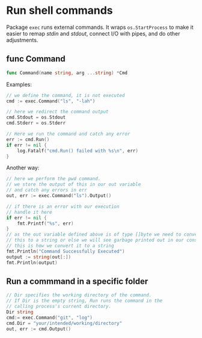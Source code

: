 # Run shell commands

Package `exec` runs external commands. It wraps `os.StartProcess` to make it easier to remap *stdin* and *stdout*, connect I/O with pipes, and do other adjustments.

## func Command

```go
func Command(name string, arg ...string) *Cmd
```

Examples:

```go
// we define the command, it is not executed
cmd := exec.Command("ls", "-lah")

// here we redirect the command output
cmd.Stdout = os.Stdout
cmd.Stderr = os.Stderr

// Here we run the command and catch any error
err := cmd.Run()
if err != nil {
	log.Fatalf("cmd.Run() failed with %s\n", err)
}
```

Another way:

```go
// here we perform the pwd command.
// we store the output of this in our out variable
// and catch any errors in err
out, err := exec.Command("ls").Output()

// if there is an error with our execution
// handle it here
if err != nil {
    fmt.Printf("%s", err)
}
// as the out variable defined above is of type []byte we need to convert
// this to a string or else we will see garbage printed out in our console
// this is how we convert it to a string
fmt.Println("Command Successfully Executed")
output := string(out[:])
fmt.Println(output)
```

## Run a commmand in a specific folder

```go
// Dir specifies the working directory of the command.
// If Dir is the empty string, Run runs the command in the
// calling process's current directory.
Dir string
cmd:= exec.Command("git", "log")
cmd.Dir = "your/intended/working/directory"
out, err := cmd.Output()
```
